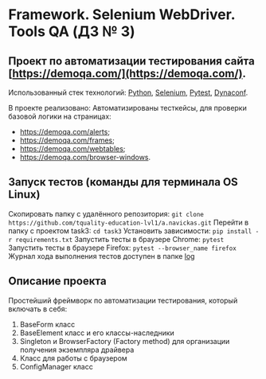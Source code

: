 # Framework. Selenium WebDriver. Tools QA (ДЗ № 3)
## Проект по автоматизации тестирования сайта [https://demoqa.com/](https://demoqa.com/).
Использованный стек технологий: 
[Python](https://www.python.org/), 
[Selenium](https://www.selenium.dev/), 
[Pytest](https://docs.pytest.org/),
[Dynaconf](https://www.dynaconf.com/).

В проекте реализовано:
Автоматизированы тесткейсы, для проверки базовой логики на страницах:
- https://demoqa.com/alerts;
- https://demoqa.com/frames;
- https://demoqa.com/webtables;
- https://demoqa.com/browser-windows.


## Запуск тестов (команды для терминала OS Linux)
Скопировать папку с удалённого репозитория: `git clone https://github.com/tquality-education-lvl1/a.navickas.git`
Перейти в папку с проектом task3: `cd task3`
Установить зависимости: `pip install -r requirements.txt`
Запустить тесты в браузере Chrome: `pytest`
Запустить тесты в браузере Firefox: `pytest --browser_name firefox`
Журнал хода выполнения тестов доступен в папке [log](log)

## Описание проекта
Простейший фреймворк по автоматизации тестирования, который включать в себя:
1. BaseForm класс
2. BaseElement класс и его классы-наследники
3. Singleton и BrowserFactory (Factory method) для организации получения экземпляра драйвера
4. Класс для работы с браузером 
5. ConfigManager класс

